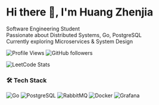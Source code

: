 # Hi there 👋, I'm Huang Zhenjia  

Software Engineering Student  
Passionate about Distributed Systems, Go, PostgreSQL  
Currently exploring Microservices & System Design

![Profile Views](https://komarev.com/ghpvc/?username=HZHENJ&color=blueviolet)
![GitHub followers](https://img.shields.io/github/followers/HZHENJ?style=social)

![LeetCode Stats](https://leetcard.jacoblin.cool/HZHENJ?theme=unicorn&font=Noto%20Sans%20Lisu&site=cn)

### 🛠️ Tech Stack  
![Go](https://img.shields.io/badge/Go-00ADD8?logo=go&logoColor=white)
![PostgreSQL](https://img.shields.io/badge/PostgreSQL-316192?logo=postgresql&logoColor=white)
![RabbitMQ](https://img.shields.io/badge/RabbitMQ-FF6600?logo=rabbitmq&logoColor=white)
![Docker](https://img.shields.io/badge/Docker-2496ED?logo=docker&logoColor=white)
![Grafana](https://img.shields.io/badge/Grafana-F46800?logo=grafana&logoColor=white)


